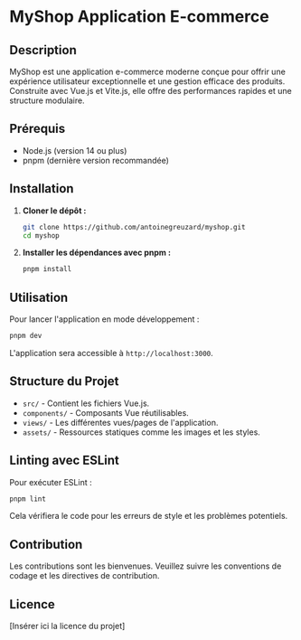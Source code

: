 # MyShop Application E-commerce

## Description

MyShop est une application e-commerce moderne conçue pour offrir une expérience utilisateur exceptionnelle et une
gestion efficace des produits. Construite avec Vue.js et Vite.js, elle offre des performances rapides et une structure
modulaire.

## Prérequis

- Node.js (version 14 ou plus)
- pnpm (dernière version recommandée)

## Installation

1. **Cloner le dépôt :**
   ```bash
   git clone https://github.com/antoinegreuzard/myshop.git
   cd myshop
   ```

2. **Installer les dépendances avec pnpm :**
   ```bash
   pnpm install
   ```

## Utilisation

Pour lancer l'application en mode développement :

```bash
pnpm dev
```

L'application sera accessible à `http://localhost:3000`.

## Structure du Projet

- `src/` - Contient les fichiers Vue.js.
- `components/` - Composants Vue réutilisables.
- `views/` - Les différentes vues/pages de l'application.
- `assets/` - Ressources statiques comme les images et les styles.

## Linting avec ESLint

Pour exécuter ESLint :

```bash
pnpm lint
```

Cela vérifiera le code pour les erreurs de style et les problèmes potentiels.

## Contribution

Les contributions sont les bienvenues. Veuillez suivre les conventions de codage et les directives de contribution.

## Licence

[Insérer ici la licence du projet]
